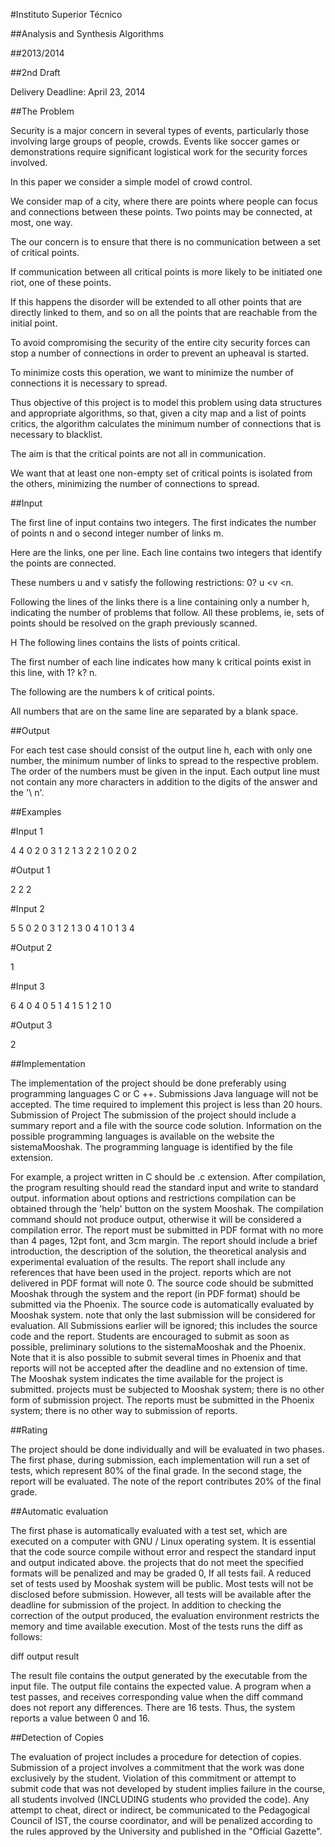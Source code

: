 #Instituto Superior Técnico




##Analysis and Synthesis Algorithms 


##2013/2014 


##2nd Draft 


Delivery Deadline: April 23, 2014 




##The Problem 


Security is a major concern in several types of events, particularly those 
involving large groups of people, crowds. Events like soccer games or 
demonstrations require significant logistical work for the security forces involved. 

In this paper we consider a simple model of crowd control.

We consider map of a city, where there are points where people can focus and 
connections between these points. Two points may be connected, at most, one way.

The our concern is to ensure that there is no communication between a set of critical points. 

If communication between all critical points is more likely to be initiated one 
riot, one of these points.

If this happens the disorder will be extended to all other points 
that are directly linked to them, and so on all the points that are 
reachable from the initial point. 

To avoid compromising the security of the entire city security forces can stop 
a number of connections in order to prevent an upheaval is started.

To minimize costs this operation, we want to minimize the number of connections it is necessary to spread.

Thus objective of this project is to model this problem using data structures and 
appropriate algorithms, so that, given a city map and a list of points 
critics, the algorithm calculates the minimum number of connections that is necessary to blacklist.

The aim is that the critical points are not all in communication.

We want that at least one non-empty set of critical points is isolated from the others,
minimizing the number of connections to spread. 

 
##Input

The first line of input contains two integers. The first indicates the number of points n and o
second integer number of links m.

Here are the links, one per line. Each line contains two integers that identify the 
points are connected.

These numbers u and v satisfy the following restrictions: 0? u <v <n. 

Following the lines of the links there is a line containing only a number h, indicating the 
number of problems that follow. All these problems, ie, sets of points should 
be resolved on the graph previously scanned.

H The following lines contains the lists of points critical.

The first number of each line indicates how many k critical points exist in this line, 
with 1? k? n.

The following are the numbers k of critical points. 

All numbers that are on the same line are separated by a blank space. 


##Output 

For each test case should consist of the output line h, each with only one number, 
the minimum number of links to spread to the respective problem. The order of the numbers must 
be given in the input. Each output line must not contain any more characters in addition to the 
digits of the answer and the '\ n'. 



##Examples 

#Input 1

4 4 
0 2 
0 3 
1 2 
1 3 
2 
2 1 0 
2 0 2 

#Output 1

2 
2 
2


#Input 2 

5 5 
0 2 
0 3 
1 2 
1 3 
0 4 
1 
0 1 3 4 

#Output 2 

1 


#Input 3 

6 4 
0 4 
0 5 
1 4 
1 5 
1 
2 1 0 

#Output 3 

2 



##Implementation

The implementation of the project should be done preferably using programming languages 
C or C ++. Submissions Java language will not be accepted. 
The time required to implement this project is less than 20 hours. 
Submission of Project 
The submission of the project should include a summary report and a file with the source code 
solution. Information on the possible programming languages ​​is available on the website 
the sistemaMooshak. The programming language is identified by the file extension.

For example, a project written in C should be .c extension. After compilation, the program 
resulting should read the standard input and write to standard output. information 
about options and restrictions compilation can be obtained through the 'help' button on the system 
Mooshak. The compilation command should not produce output, otherwise it will be considered 
a compilation error. The report must be submitted in PDF format with no more than 
4 pages, 12pt font, and 3cm margin. The report should include a brief introduction, 
the description of the solution, the theoretical analysis and experimental evaluation of the results. The report 
shall include any references that have been used in the project. reports 
which are not delivered in PDF format will note 0. The source code should be submitted 
Mooshak through the system and the report (in PDF format) should be submitted via the 
Phoenix. The source code is automatically evaluated by Mooshak system. note that 
only the last submission will be considered for evaluation. All Submissions 
earlier will be ignored; this includes the source code and the report. 
Students are encouraged to submit as soon as possible, preliminary solutions to 
the sistemaMooshak and the Phoenix. Note that it is also possible to submit several times in Phoenix 
and that reports will not be accepted after the deadline and no extension of time. 
The Mooshak system indicates the time available for the project is submitted. projects 
must be subjected to Mooshak system; there is no other form of submission 
project. The reports must be submitted in the Phoenix system; there is no other way to 
submission of reports.



##Rating 

The project should be done individually and will be evaluated in two phases. The first 
phase, during submission, each implementation will run a set of tests, which 
represent 80% of the final grade. In the second stage, the report will be evaluated. The note of the report 
contributes 20% of the final grade.



##Automatic evaluation 

The first phase is automatically evaluated with a test set, which are 
executed on a computer with GNU / Linux operating system. It is essential that the code 
source compile without error and respect the standard input and output indicated above. the 
projects that do not meet the specified formats will be penalized and may be graded 0, 
If all tests fail. A reduced set of tests used by Mooshak system 
will be public. Most tests will not be disclosed before submission. However, 
all tests will be available after the deadline for submission of the project. In addition to checking 
the correction of the output produced, the evaluation environment restricts the memory and time 
available execution. Most of the tests runs the diff as follows:

diff output result 

The result file contains the output generated by the executable from the input file. The 
output file contains the expected value. A program when a test passes, and receives 
corresponding value when the diff command does not report any differences. There are 16
tests. Thus, the system reports a value between 0 and 16. 



##Detection of Copies 

The evaluation of project includes a procedure for detection of copies. Submission of a 
project involves a commitment that the work was done exclusively by the student. 
Violation of this commitment or attempt to submit code that was not developed by 
student implies failure in the course, all students involved (INCLUDING 
students who provided the code). Any attempt to cheat, direct or indirect, 
be communicated to the Pedagogical Council of IST, the course coordinator, and will be penalized 
according to the rules approved by the University and published in the "Official Gazette".
